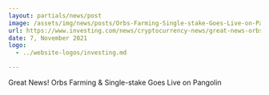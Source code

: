 ```yaml
---
layout: partials/news/post
image: /assets/img/news/posts/Orbs-Farming-Single-stake-Goes-Live-on-Pangolin.jpeg
url: https://www.investing.com/news/cryptocurrency-news/great-news-orbs-farming--singlestake-goes-live-on-pangolin-2670668
date: 7, November 2021
logo: 
  - ../website-logos/investing.md

---
```



Great News! Orbs Farming & Single-stake Goes Live on Pangolin